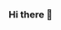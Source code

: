 ### Hi there 👋

<!--
**tracysuzanne321/tracysuzanne321** is a ✨ _special_ ✨ repository because its `README.md` (this file) appears on your GitHub profile.

Here are some ideas to get you started:

- 🔭 I’m currently working on lots of React projects.
- 🌱 I’m currently learning typescript.
- 👯 I’m looking to collaborate on any React projects
- 💬 Ask me about anything
- 📫 How to reach me: tracysuzanne321@gmail.com
- ⚡ Fun fact: I sang on stage with the Cheeky Girls
-->
